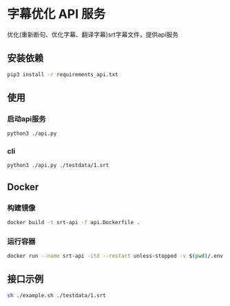 # 字幕优化 API 服务
优化(重新断句、优化字幕、翻译字幕)srt字幕文件，提供api服务

## 安装依赖
```sh
pip3 install -r requirements_api.txt
```
## 使用
### 启动api服务
```sh
python3 ./api.py
```
### cli
```sh
python3 ./api.py ./testdata/1.srt
```

## Docker
### 构建镜像
```sh
docker build -t srt-api -f api.Dockerfile .
```
### 运行容器
```sh
docker run --name srt-api -itd --restart unless-stopped -v $(pwd)/.env:/app/.env -p 8502:8502 srt-api
```

## 接口示例
```sh
sh ./example.sh ./testdata/1.srt
```